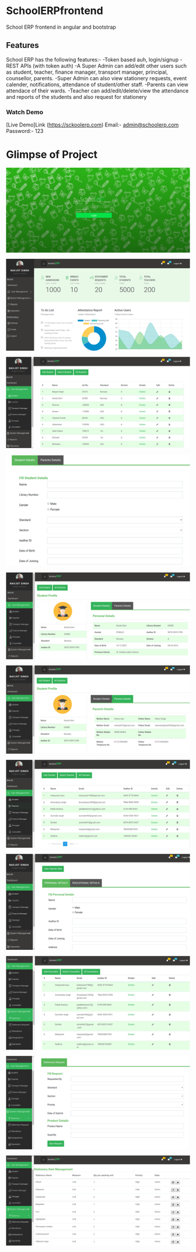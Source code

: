 # SchoolERPfrontend
School ERP frontend in angular and bootstrap

## Features
 
 School ERP has the following features:-
 -Token based auh, login/signup
 -REST APIs (with token auth)
 -A Super Admin can add/edit other users such as student,
  teacher, finance manager, transport manager, principal, counsellor, parents.
 -Super Admin can also view stationery requests, event calender,
  notifications, attendance of student/other staff. 
 -Parents can view attendace of their wards.
 -Teacher can add/edit/delete/view the attendance and reports of
  the students and also request for stationery
  

### Watch Demo
[Live Demo]Link (https://sckoolerp.com)
Email:-  admin@schoolerp.com
Password:-  123

# Glimpse of Project
![Alt text](screenshots/login.png?raw=true "Login")

![Alt text](screenshots/Dashboard.png?raw=true "Dashboard")

![Alt text](screenshots/Student_module.png?raw=true "Student Module")

![Alt text](screenshots/Student_form.png?raw=true "Add Students")

![Alt text](screenshots/Student_personal_details.png?raw=true "View Student Details")

![Alt text](screenshots/Student_family_details.png?raw=true "View Student Details")

![Alt text](screenshots/Teacher_module.png?raw=true "Teacher Module")

![Alt text](screenshots/Teacher_form.png?raw=true "Add Teacher")

![Alt text](screenshots/Counsellor_module.png?raw=true "Add Counsellor")

![Alt text](screenshots/Stationery_request_form.png?raw=true "Stationery Request Form")

![Alt text](screenshots/Stationery_items.png?raw=true "Stationery Items")

